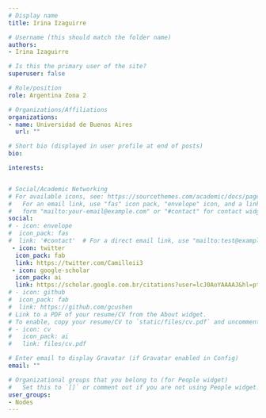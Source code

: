 ```yaml
---
# Display name
title: Irina Izaguirre

# Username (this should match the folder name)
authors:
- Irina Izaguirre

# Is this the primary user of the site?
superuser: false

# Role/position
role: Argentina Zona 2

# Organizations/Affiliations
organizations:
- name: Universidad de Buenos Aires
  url: ""

# Short bio (displayed in user profile at end of posts)
bio: 

interests:


# Social/Academic Networking
# For available icons, see: https://sourcethemes.com/academic/docs/page-builder/#icons
#   For an email link, use "fas" icon pack, "envelope" icon, and a link in the
#   form "mailto:your-email@example.com" or "#contact" for contact widget.
social:
# - icon: envelope
#  icon_pack: fas
#  link: '#contact'  # For a direct email link, use "mailto:test@example.org".
 - icon: twitter
  icon_pack: fab
  link: https://twitter.com/Camilleii3
 - icon: google-scholar
  icon_pack: ai
  link: https://scholar.google.com.br/citations?user=lcJ0AoYAAAAJ&hl=pt-BR&oi=ao
# - icon: github
#  icon_pack: fab
#  link: https://github.com/gcushen
# Link to a PDF of your resume/CV from the About widget.
# To enable, copy your resume/CV to `static/files/cv.pdf` and uncomment the lines below.
# - icon: cv
#   icon_pack: ai
#   link: files/cv.pdf

# Enter email to display Gravatar (if Gravatar enabled in Config)
email: ""

# Organizational groups that you belong to (for People widget)
#   Set this to `[]` or comment out if you are not using People widget.
user_groups:
- Nodes
---
```

